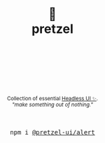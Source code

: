 <div align="center">
  <h1>
    <br/>
    <br/>
    <br/>
    🥨
    <br />
    pretzel
    <br />
    <br />
    <br />
    <br />
  </h1>
  <sup>
    <br />
    Collection of essential <a href="https://headlessui.com/">Headless UI ✨</a>.
    <br />
    <em>"make something out of nothing."</em>
    <br />
  </sup>
  <br />
  <br />
  <pre>npm i <a href="https://www.npmjs.com/package/@pretzel-ui/alert">@pretzel-ui/alert</a></pre>
  <br />
  <br />
  <br />
  <br />
  <br />
</div>
